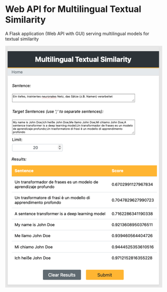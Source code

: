 # Web API for Multilingual Textual Similarity
A Flask application (Web API with GUI) serving multilingual models for textual similarity 

![image-info](https://github.com/SebastianKotstein/Web-API-for-Multilingual-Textual-Similarity/blob/master/images/Web-UI_2024_01_06.png)

